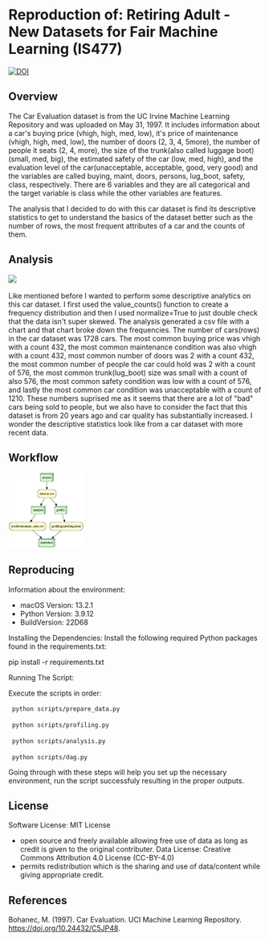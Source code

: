 # Reproduction of: Retiring Adult - New Datasets for Fair Machine Learning (IS477)

[![DOI](https://zenodo.org/badge/730421604.svg)](https://zenodo.org/doi/10.5281/zenodo.10373096)  

## Overview  

The Car Evaluation dataset is from the UC Irvine Machine Learning Repository and was uploaded on May 31, 1997. It includes information about a car's buying price (vhigh, high, med, low), it's price of maintenance (vhigh, high, med, low), the number of doors (2, 3, 4, 5more), the number of people it seats (2, 4, more), the size of the trunk(also called luggage boot)(small, med, big), the estimated safety of the car (low, med, high), and the evaluation level of the car(unacceptable, acceptable, good, very good) and the variables are called buying, maint, doors, persons, lug_boot, safety,  class, respectively. There are 6 variables and they are all categorical and the target variable is class while the other variables are features.

The analysis that I decided to do with this car dataset is find its descriptive statistics to get to understand the basics of the dataset better such as the number of rows, the most frequent attributes of a car and the counts of them.

## Analysis 

<img src = "results/summary_stats.csv" width="150">

Like mentioned before I wanted to perform some descriptive analytics on this car dataset. I first used the value_counts() function to create a frequency distribution and then I used normalize=True to just double check that the data isn't super skewed. The analysis generated a csv file with a chart and that chart broke down the frequencies. The number of cars(rows) in the car dataset was 1728 cars. The most common buying price was vhigh with a count 432, the most common maintenance condition was also vhigh with a count 432, most common number of doors was 2 with a count 432, the most common number of people the car could hold was 2 with a count of 576, the most common trunk(lug_boot) size was small with a count of also 576, the most common safety condition was low with a count of 576, and lastly the most common car condition was unacceptable with a count of 1210. These numbers suprised me as it seems that there are a lot of "bad" cars being sold to people, but we also have to consider the fact that this dataset is from 20 years ago and car quality has substantially increased. I wonder the descriptive statistics look like from a car dataset with more recent data.

## Workflow 

 <img src = "results/graph.png" width="150">

## Reproducing 

Information about the environment: 
   - macOS Version: 13.2.1
   - Python Version: 3.9.12
   - BuildVersion: 22D68

Installing the Dependencies:
   Install the following required Python packages found in the requirements.txt:
   
   pip install -r requirements.txt

Running The Script:

Execute the scripts in order:

     python scripts/prepare_data.py

     python scripts/profiling.py

     python scripts/analysis.py
     
     python scripts/dag.py

Going through with these steps will help you set up the necessary environment, run the script successfuly resulting in the proper outputs.

## License
Software License: MIT License 
- open source and freely available allowing free use of data as long as credit is given to the original contributer.
Data License: Creative Commons Attribution 4.0 License (CC-BY-4.0) 
-  permits redistribution which is the sharing and use of data/content while giving appropriate credit.

## References 

Bohanec, M. (1997). Car Evaluation. UCI Machine Learning Repository. https://doi.org/10.24432/C5JP48.

